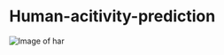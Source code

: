 # Human-acitivity-prediction
![Image of har](https://www.micro.ai/wp-content/uploads/2020/09/har.jpg)
